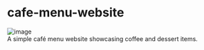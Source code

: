 # cafe-menu-website
![image](https://github.com/user-attachments/assets/0c758c98-7eb8-4e69-bc18-db212085ea8f)  
A simple café menu website showcasing coffee and dessert items.

